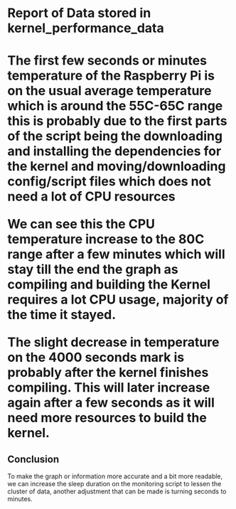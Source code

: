 <h1>Report of Data stored in kernel_performance_data <h1/>

<p>
The first few seconds or minutes temperature of the  Raspberry Pi is on the usual average temperature which is around the 55C-65C range this is probably due to the first parts of the script being the downloading and installing the dependencies for the kernel and moving/downloading config/script files which does not need a lot of CPU resources
</p>

<p>
We can see this the CPU temperature increase to the 80C range after a few minutes which will stay till the end the graph as compiling and building the Kernel requires a lot CPU usage, majority of the time it stayed.
</p>
    
<p>
The slight decrease in temperature on the 4000 seconds mark is probably after the kernel finishes compiling. This will later increase again after a few seconds as it will need more resources to build the kernel.
</p>

<h2>Conclusion</h2>

<p>
To make the graph or information more accurate and a bit more readable, we can increase the sleep duration on the monitoring script to lessen the cluster of data, another adjustment that can be made is turning seconds to minutes.
</p>